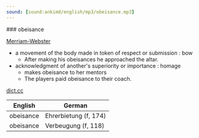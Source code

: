 ```yaml
---
sound: [sound:ankimd/english/mp3/obeisance.mp3]
---
```


\### obeisance

[Merriam-Webster](https://www.merriam-webster.com/dictionary/obeisance)

- a movement of the body made in token of respect or submission : bow
    - After making his obeisances he approached the altar.
- acknowledgment of another's superiority or importance : homage
    - makes obeisance to her mentors
    - The players paid obeisance to their coach.

[dict.cc](https://www.dict.cc/obeisance)

| English        | German       |
| -------------- | ------------ |
| obeisance | Ehrerbietung (f, 174) |
| obeisance | Verbeugung (f, 118) |
